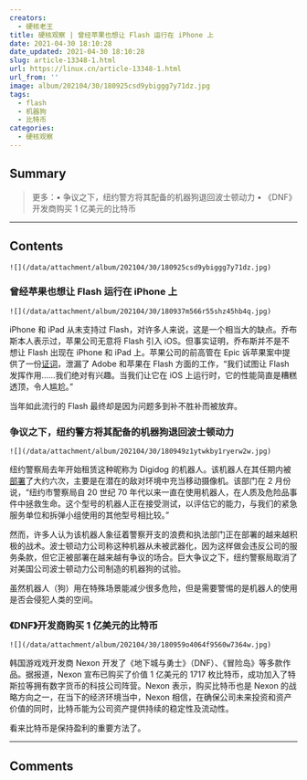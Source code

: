 ```yaml
---
creators:
  - 硬核老王
title: 硬核观察 | 曾经苹果也想让 Flash 运行在 iPhone 上
date: 2021-04-30 18:10:28
date_updated: 2021-04-30 18:10:28
slug: article-13348-1.html
url: https://linux.cn/article-13348-1.html
url_from: ''
image: album/202104/30/180925csd9ybiggg7y71dz.jpg
tags:
  - flash
  - 机器狗
  - 比特币
categories:
  - 硬核观察
---
```


## Summary

> 更多：• 争议之下，纽约警方将其配备的机器狗退回波士顿动力 • 《DNF》开发商购买 1 亿美元的比特币

***

<!-- more -->

## Contents

`![](/data/attachment/album/202104/30/180925csd9ybiggg7y71dz.jpg)`

### 曾经苹果也想让 Flash 运行在 iPhone 上

`![](/data/attachment/album/202104/30/180937m566r55shz45hb4q.jpg)`

iPhone 和 iPad 从未支持过 Flash，对许多人来说，这是一个相当大的缺点。乔布斯本人表示过，苹果公司无意将 Flash 引入 iOS。但事实证明，乔布斯并不是不想让 Flash 出现在 iPhone 和 iPad 上。苹果公司的前高管在 Epic 诉苹果案中提供了一份[证词](https://9to5mac.com/2021/04/27/apple-tried-to-help-adobe-bring-flash-to-ios-but-the-results-were-embarrassing/)，泄漏了 Adobe 和苹果在 Flash 方面的工作，“我们试图让 Flash 发挥作用……我们绝对有兴趣。当我们让它在 iOS 上运行时，它的性能简直是糟糕透顶，令人尴尬。”

当年如此流行的 Flash 最终却是因为问题多到补不胜补而被放弃。

### 争议之下，纽约警方将其配备的机器狗退回波士顿动力

`![](/data/attachment/album/202104/30/180949z1ytwkby1ryerw2w.jpg)`

纽约警察局去年开始租赁这种昵称为 Digidog 的机器人。该机器人在其任期内被[部署](https://linux.cn/article-13312-1.html)了大约六次，主要是在潜在的敌对环境中充当移动摄像机。该部门在 2 月份说，“纽约市警察局自 20 世纪 70 年代以来一直在使用机器人，在人质及危险品事件中拯救生命。这个型号的机器人正在接受测试，以评估它的能力，与我们的紧急服务单位和拆弹小组使用的其他型号相比较。”

然而，许多人认为该机器人象征着警察开支的浪费和执法部门正在部署的越来越积极的战术。波士顿动力公司称这种机器从未被武器化，因为这样做会违反公司的服务条款，但它正被部署在越来越有争议的场合。巨大争议之下，纽约警察局取消了对美国公司波士顿动力公司制造的机器狗的试验。

虽然机器人（狗）用在特殊场景能减少很多危险，但是需要警惕的是机器人的使用是否会侵犯人类的空间。

### 《DNF》开发商购买 1 亿美元的比特币

`![](/data/attachment/album/202104/30/180959o4064f9560w7364w.jpg)`

韩国游戏戏开发商 Nexon 开发了《地下城与勇士》（DNF）、《冒险岛》等多款作品。据报道，Nexon 宣布已购买了价值 1 亿美元的 1717 枚比特币，成功加入了特斯拉等拥有数字货币的科技公司阵营。Nexon 表示，购买比特币也是 Nexon 的战略方向之一，在当下的经济环境当中，Nexon 相信，在确保公司未来投资和资产价值的同时，比特币能为公司资产提供持续的稳定性及流动性。

看来比特币是保持盈利的重要方法了。

***

## Comments
